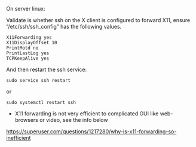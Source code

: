 On server linux:

Validate is whether ssh on the X client is configured to forward X11, ensure “/etc/ssh/ssh_config” has the following values.

```
X11Forwarding yes
X11DisplayOffset 10
PrintMotd no
PrintLastLog yes
TCPKeepAlive yes
```

And then restart the ssh service:

```
sudo service ssh restart
```

or

```
sudo systemctl restart ssh
```

* X11 forwarding is not very efficient to complicated GUI like web-browsers or video, see the info below

https://superuser.com/questions/1217280/why-is-x11-forwarding-so-inefficient

